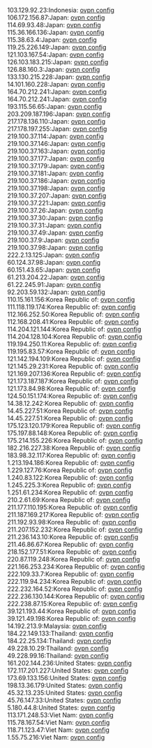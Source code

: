 103.129.92.23:Indonesia: [ovpn config](vpn/103_129_92_23.ovpn)  
106.172.156.87:Japan: [ovpn config](vpn/106_172_156_87.ovpn)  
114.69.93.48:Japan: [ovpn config](vpn/114_69_93_48.ovpn)  
115.36.166.136:Japan: [ovpn config](vpn/115_36_166_136.ovpn)  
115.38.63.4:Japan: [ovpn config](vpn/115_38_63_4.ovpn)  
119.25.226.149:Japan: [ovpn config](vpn/119_25_226_149.ovpn)  
121.103.167.54:Japan: [ovpn config](vpn/121_103_167_54.ovpn)  
126.103.183.215:Japan: [ovpn config](vpn/126_103_183_215.ovpn)  
126.88.160.3:Japan: [ovpn config](vpn/126_88_160_3.ovpn)  
133.130.215.228:Japan: [ovpn config](vpn/133_130_215_228.ovpn)  
14.101.160.228:Japan: [ovpn config](vpn/14_101_160_228.ovpn)  
164.70.212.241:Japan: [ovpn config](vpn/164_70_212_241.ovpn)  
164.70.212.241:Japan: [ovpn config](vpn/164_70_212_241.ovpn)  
193.115.56.65:Japan: [ovpn config](vpn/193_115_56_65.ovpn)  
203.209.187.196:Japan: [ovpn config](vpn/203_209_187_196.ovpn)  
217.178.136.110:Japan: [ovpn config](vpn/217_178_136_110.ovpn)  
217.178.197.255:Japan: [ovpn config](vpn/217_178_197_255.ovpn)  
219.100.37.114:Japan: [ovpn config](vpn/219_100_37_114.ovpn)  
219.100.37.146:Japan: [ovpn config](vpn/219_100_37_146.ovpn)  
219.100.37.163:Japan: [ovpn config](vpn/219_100_37_163.ovpn)  
219.100.37.177:Japan: [ovpn config](vpn/219_100_37_177.ovpn)  
219.100.37.179:Japan: [ovpn config](vpn/219_100_37_179.ovpn)  
219.100.37.181:Japan: [ovpn config](vpn/219_100_37_181.ovpn)  
219.100.37.186:Japan: [ovpn config](vpn/219_100_37_186.ovpn)  
219.100.37.198:Japan: [ovpn config](vpn/219_100_37_198.ovpn)  
219.100.37.207:Japan: [ovpn config](vpn/219_100_37_207.ovpn)  
219.100.37.221:Japan: [ovpn config](vpn/219_100_37_221.ovpn)  
219.100.37.26:Japan: [ovpn config](vpn/219_100_37_26.ovpn)  
219.100.37.30:Japan: [ovpn config](vpn/219_100_37_30.ovpn)  
219.100.37.31:Japan: [ovpn config](vpn/219_100_37_31.ovpn)  
219.100.37.49:Japan: [ovpn config](vpn/219_100_37_49.ovpn)  
219.100.37.9:Japan: [ovpn config](vpn/219_100_37_9.ovpn)  
219.100.37.98:Japan: [ovpn config](vpn/219_100_37_98.ovpn)  
222.2.13.125:Japan: [ovpn config](vpn/222_2_13_125.ovpn)  
60.124.37.98:Japan: [ovpn config](vpn/60_124_37_98.ovpn)  
60.151.43.65:Japan: [ovpn config](vpn/60_151_43_65.ovpn)  
61.213.204.22:Japan: [ovpn config](vpn/61_213_204_22.ovpn)  
61.22.245.91:Japan: [ovpn config](vpn/61_22_245_91.ovpn)  
92.203.59.132:Japan: [ovpn config](vpn/92_203_59_132.ovpn)  
110.15.161.156:Korea Republic of: [ovpn config](vpn/110_15_161_156.ovpn)  
111.118.119.174:Korea Republic of: [ovpn config](vpn/111_118_119_174.ovpn)  
112.166.252.50:Korea Republic of: [ovpn config](vpn/112_166_252_50.ovpn)  
112.168.208.41:Korea Republic of: [ovpn config](vpn/112_168_208_41.ovpn)  
114.204.121.144:Korea Republic of: [ovpn config](vpn/114_204_121_144.ovpn)  
114.204.128.104:Korea Republic of: [ovpn config](vpn/114_204_128_104.ovpn)  
119.194.250.11:Korea Republic of: [ovpn config](vpn/119_194_250_11.ovpn)  
119.195.83.57:Korea Republic of: [ovpn config](vpn/119_195_83_57.ovpn)  
121.142.194.109:Korea Republic of: [ovpn config](vpn/121_142_194_109.ovpn)  
121.145.29.231:Korea Republic of: [ovpn config](vpn/121_145_29_231.ovpn)  
121.169.207.136:Korea Republic of: [ovpn config](vpn/121_169_207_136.ovpn)  
121.173.187.187:Korea Republic of: [ovpn config](vpn/121_173_187_187.ovpn)  
121.173.84.98:Korea Republic of: [ovpn config](vpn/121_173_84_98.ovpn)  
124.50.151.174:Korea Republic of: [ovpn config](vpn/124_50_151_174.ovpn)  
14.38.12.242:Korea Republic of: [ovpn config](vpn/14_38_12_242.ovpn)  
14.45.227.51:Korea Republic of: [ovpn config](vpn/14_45_227_51.ovpn)  
14.45.227.51:Korea Republic of: [ovpn config](vpn/14_45_227_51.ovpn)  
175.123.120.179:Korea Republic of: [ovpn config](vpn/175_123_120_179.ovpn)  
175.197.88.148:Korea Republic of: [ovpn config](vpn/175_197_88_148.ovpn)  
175.214.155.226:Korea Republic of: [ovpn config](vpn/175_214_155_226.ovpn)  
182.216.227.38:Korea Republic of: [ovpn config](vpn/182_216_227_38.ovpn)  
183.98.32.117:Korea Republic of: [ovpn config](vpn/183_98_32_117.ovpn)  
1.213.194.186:Korea Republic of: [ovpn config](vpn/1_213_194_186.ovpn)  
1.229.127.76:Korea Republic of: [ovpn config](vpn/1_229_127_76.ovpn)  
1.240.83.122:Korea Republic of: [ovpn config](vpn/1_240_83_122.ovpn)  
1.245.225.3:Korea Republic of: [ovpn config](vpn/1_245_225_3.ovpn)  
1.251.61.234:Korea Republic of: [ovpn config](vpn/1_251_61_234.ovpn)  
210.2.61.69:Korea Republic of: [ovpn config](vpn/210_2_61_69.ovpn)  
211.177.110.195:Korea Republic of: [ovpn config](vpn/211_177_110_195.ovpn)  
211.187.169.217:Korea Republic of: [ovpn config](vpn/211_187_169_217.ovpn)  
211.192.93.98:Korea Republic of: [ovpn config](vpn/211_192_93_98.ovpn)  
211.207.152.232:Korea Republic of: [ovpn config](vpn/211_207_152_232.ovpn)  
211.236.143.10:Korea Republic of: [ovpn config](vpn/211_236_143_10.ovpn)  
211.46.86.67:Korea Republic of: [ovpn config](vpn/211_46_86_67.ovpn)  
218.152.177.51:Korea Republic of: [ovpn config](vpn/218_152_177_51.ovpn)  
220.87.119.248:Korea Republic of: [ovpn config](vpn/220_87_119_248.ovpn)  
221.166.253.234:Korea Republic of: [ovpn config](vpn/221_166_253_234.ovpn)  
222.109.33.7:Korea Republic of: [ovpn config](vpn/222_109_33_7.ovpn)  
222.119.94.234:Korea Republic of: [ovpn config](vpn/222_119_94_234.ovpn)  
222.232.164.52:Korea Republic of: [ovpn config](vpn/222_232_164_52.ovpn)  
222.236.130.144:Korea Republic of: [ovpn config](vpn/222_236_130_144.ovpn)  
222.238.87.15:Korea Republic of: [ovpn config](vpn/222_238_87_15.ovpn)  
39.121.193.44:Korea Republic of: [ovpn config](vpn/39_121_193_44.ovpn)  
39.121.49.198:Korea Republic of: [ovpn config](vpn/39_121_49_198.ovpn)  
14.192.213.9:Malaysia: [ovpn config](vpn/14_192_213_9.ovpn)  
184.22.149.133:Thailand: [ovpn config](vpn/184_22_149_133.ovpn)  
184.22.25.134:Thailand: [ovpn config](vpn/184_22_25_134.ovpn)  
49.228.10.29:Thailand: [ovpn config](vpn/49_228_10_29.ovpn)  
49.228.99.16:Thailand: [ovpn config](vpn/49_228_99_16.ovpn)  
161.202.144.236:United States: [ovpn config](vpn/161_202_144_236.ovpn)  
172.117.201.227:United States: [ovpn config](vpn/172_117_201_227.ovpn)  
173.69.133.156:United States: [ovpn config](vpn/173_69_133_156.ovpn)  
198.13.36.179:United States: [ovpn config](vpn/198_13_36_179.ovpn)  
45.32.13.235:United States: [ovpn config](vpn/45_32_13_235.ovpn)  
45.76.147.33:United States: [ovpn config](vpn/45_76_147_33.ovpn)  
5.180.44.8:United States: [ovpn config](vpn/5_180_44_8.ovpn)  
113.171.248.53:Viet Nam: [ovpn config](vpn/113_171_248_53.ovpn)  
115.78.167.54:Viet Nam: [ovpn config](vpn/115_78_167_54.ovpn)  
118.71.123.47:Viet Nam: [ovpn config](vpn/118_71_123_47.ovpn)  
1.55.75.216:Viet Nam: [ovpn config](vpn/1_55_75_216.ovpn)  
